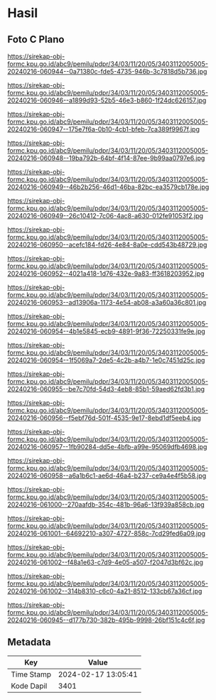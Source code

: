 # Hasil

## Foto C Plano

https://sirekap-obj-formc.kpu.go.id/abc9/pemilu/pdpr/34/03/11/20/05/3403112005005-20240216-060944--0a71380c-fde5-4735-946b-3c7818d5b736.jpg

https://sirekap-obj-formc.kpu.go.id/abc9/pemilu/pdpr/34/03/11/20/05/3403112005005-20240216-060946--a1899d93-52b5-46e3-b860-1f24dc626157.jpg

https://sirekap-obj-formc.kpu.go.id/abc9/pemilu/pdpr/34/03/11/20/05/3403112005005-20240216-060947--175e7f6a-0b10-4cb1-bfeb-7ca389f9967f.jpg

https://sirekap-obj-formc.kpu.go.id/abc9/pemilu/pdpr/34/03/11/20/05/3403112005005-20240216-060948--19ba792b-64bf-4f14-87ee-9b99aa0797e6.jpg

https://sirekap-obj-formc.kpu.go.id/abc9/pemilu/pdpr/34/03/11/20/05/3403112005005-20240216-060949--46b2b256-46d1-46ba-82bc-ea3579cb178e.jpg

https://sirekap-obj-formc.kpu.go.id/abc9/pemilu/pdpr/34/03/11/20/05/3403112005005-20240216-060949--26c10412-7c06-4ac8-a630-012fe91053f2.jpg

https://sirekap-obj-formc.kpu.go.id/abc9/pemilu/pdpr/34/03/11/20/05/3403112005005-20240216-060950--acefc184-fd26-4e84-8a0e-cdd543b48729.jpg

https://sirekap-obj-formc.kpu.go.id/abc9/pemilu/pdpr/34/03/11/20/05/3403112005005-20240216-060952--4021a418-1d76-432e-9a83-ff3618203952.jpg

https://sirekap-obj-formc.kpu.go.id/abc9/pemilu/pdpr/34/03/11/20/05/3403112005005-20240216-060953--ad13906a-1173-4e54-ab08-a3a60a36c801.jpg

https://sirekap-obj-formc.kpu.go.id/abc9/pemilu/pdpr/34/03/11/20/05/3403112005005-20240216-060954--4b1e5845-ecb9-4891-9f36-72250331fe9e.jpg

https://sirekap-obj-formc.kpu.go.id/abc9/pemilu/pdpr/34/03/11/20/05/3403112005005-20240216-060954--1f5069a7-2de5-4c2b-a4b7-1e0c7451d25c.jpg

https://sirekap-obj-formc.kpu.go.id/abc9/pemilu/pdpr/34/03/11/20/05/3403112005005-20240216-060955--be7c70fd-54d3-4eb8-85b1-59aed62fd3b1.jpg

https://sirekap-obj-formc.kpu.go.id/abc9/pemilu/pdpr/34/03/11/20/05/3403112005005-20240216-060956--f5ebf76d-501f-4535-9e17-8ebd1df5eeb4.jpg

https://sirekap-obj-formc.kpu.go.id/abc9/pemilu/pdpr/34/03/11/20/05/3403112005005-20240216-060957--1fb90284-dd5e-4bfb-a99e-95069dfb4698.jpg

https://sirekap-obj-formc.kpu.go.id/abc9/pemilu/pdpr/34/03/11/20/05/3403112005005-20240216-060958--a6a1b6c1-ae6d-46a4-b237-ce9a4e4f5b58.jpg

https://sirekap-obj-formc.kpu.go.id/abc9/pemilu/pdpr/34/03/11/20/05/3403112005005-20240216-061000--270aafdb-354c-481b-96a6-13f939a858cb.jpg

https://sirekap-obj-formc.kpu.go.id/abc9/pemilu/pdpr/34/03/11/20/05/3403112005005-20240216-061001--64692210-a307-4727-858c-7cd29fed6a09.jpg

https://sirekap-obj-formc.kpu.go.id/abc9/pemilu/pdpr/34/03/11/20/05/3403112005005-20240216-061002--f48a1e63-c7d9-4e05-a507-f2047d3bf62c.jpg

https://sirekap-obj-formc.kpu.go.id/abc9/pemilu/pdpr/34/03/11/20/05/3403112005005-20240216-061002--314b8310-c6c0-4a21-8512-133cb67a36cf.jpg

https://sirekap-obj-formc.kpu.go.id/abc9/pemilu/pdpr/34/03/11/20/05/3403112005005-20240216-060945--d177b730-382b-495b-9998-26bf151c4c6f.jpg


## Metadata

| Key        | Value               |
| ---------- | ------------------- |
| Time Stamp | 2024-02-17 13:05:41 |
| Kode Dapil | 3401                |



